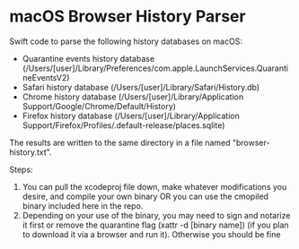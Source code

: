 # macOS Browser History Parser

Swift code to parse the following history databases on macOS:

- Quarantine events history database (/Users/[user]/Library/Preferences/com.apple.LaunchServices.QuarantineEventsV2)
- Safari history database (/Users/[user]/Library/Safari/History.db)
- Chrome history database (/Users/[user]/Library/Application Support/Google/Chrome/Default/History)
- Firefox history database (/Users/[user]/Library/Application Support/Firefox/Profiles/<random>.default-release/places.sqlite)

The results are written to the same directory in a file named "browser-history.txt".

Steps:
1. You can pull the xcodeproj file down, make whatever modifications you desire, and compile your own binary OR you can use the cmopiled binary included here in the repo.
2. Depending on your use of the binary, you may need to sign and notarize it first or remove the quarantine flag (xattr -d [binary name]) (if you plan to download it via a browser and run it). Otherwise you should be fine
